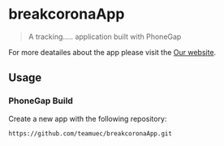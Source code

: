 # breakcoronaApp
> A tracking..... application built with PhoneGap

For more deatailes about the app please visit the
[Our website](http://zateart.com/breakcorona/).

## Usage
### PhoneGap Build

Create a new app with the following repository:

    https://github.com/teamuec/breakcoronaApp.git
